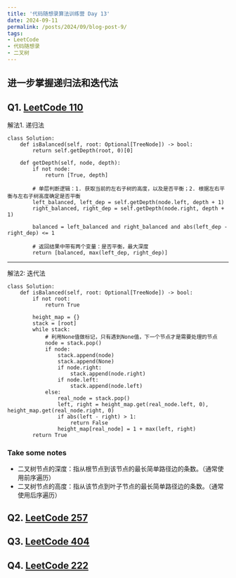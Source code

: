 ```yaml
---
title: '代码随想录算法训练营 Day 13'
date: 2024-09-11
permalink: /posts/2024/09/blog-post-9/
tags:
- LeetCode
- 代码随想录
- 二叉树
---
```


## 进一步掌握递归法和迭代法

## Q1. [LeetCode 110](https://leetcode.com/problems/balanced-binary-tree/)

解法1. 递归法

```
class Solution:
    def isBalanced(self, root: Optional[TreeNode]) -> bool:
        return self.getDepth(root, 0)[0]
    
    def getDepth(self, node, depth):
        if not node:
            return [True, depth]
        
        # 单层判断逻辑：1. 获取当前的左右子树的高度，以及是否平衡；2. 根据左右平衡与左右子树高度确定是否平衡
        left_balanced, left_dep = self.getDepth(node.left, depth + 1)
        right_balanced, right_dep = self.getDepth(node.right, depth + 1)

        balanced = left_balanced and right_balanced and abs(left_dep - right_dep) <= 1
        
        # 返回结果中带有两个变量：是否平衡，最大深度
        return [balanced, max(left_dep, right_dep)]
```

---

解法2: 迭代法

```
class Solution:
    def isBalanced(self, root: Optional[TreeNode]) -> bool:
        if not root:
            return True

        height_map = {}
        stack = [root]
        while stack:
            # 利用None值做标记，只有遇到None值，下一个节点才是需要处理的节点
            node = stack.pop()
            if node:
                stack.append(node)
                stack.append(None)
                if node.right: 
                    stack.append(node.right)
                if node.left: 
                    stack.append(node.left)
            else:
                real_node = stack.pop()
                left, right = height_map.get(real_node.left, 0), height_map.get(real_node.right, 0)
                if abs(left - right) > 1:
                    return False
                height_map[real_node] = 1 + max(left, right)
        return True
```

### Take some notes

- 二叉树节点的深度：指从根节点到该节点的最长简单路径边的条数。（通常使用前序遍历）
- 二叉树节点的高度：指从该节点到叶子节点的最长简单路径边的条数。（通常使用后序遍历）

## Q2. [LeetCode 257](https://leetcode.cn/problems/binary-tree-paths/)

## Q3. [LeetCode 404](https://leetcode.cn/problems/sum-of-left-leaves/)

## Q4. [LeetCode 222](https://leetcode.cn/problems/count-complete-tree-nodes/)
